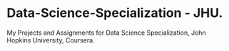 # Data-Science-Specialization - JHU.

My Projects and Assignments for Data Science Specialization, John Hopkins University, Coursera.
